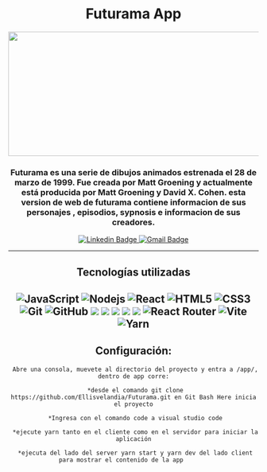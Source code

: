 <div id="header" align="center">



  <h1 align="center">Futurama App</h1>
  <img
    src="https://user-images.githubusercontent.com/100318892/214048454-5c0eb12a-5c93-4ced-bcfc-be22d673d889.png"
    width="600"
    height="250"
  />

  <h3 align="center">
    Futurama es una serie de dibujos animados estrenada el 28 de marzo de 1999. Fue creada por Matt Groening y actualmente está producida por Matt Groening y David X. Cohen. esta version de  web de futurama contiene informacion de sus personajes , episodios, sypnosis e informacion de sus creadores.
  </h3>
</div>

<div id="badges" align="center">
  <a href="https://www.linkedin.com/in/Ellisvelandia">
    <img
      src="https://img.shields.io/badge/-ellisvelandia-blue?style=flat-square&logo=Linkedin&logoColor=white&link"
      alt="Linkedin Badge"
    />
  </a>

  <a href="mailto:eyis619@gmail.com">
    <img
      src="https://img.shields.io/badge/-eyis619@gmail.com-c14438?style=flat-square&logo=Gmail&logoColor=white&link"
      alt="Gmail Badge"
    />
  </a>
  
---

## Tecnologías utilizadas 

![JavaScript](https://img.shields.io/badge/-JavaScript-black?style=flat-square&logo=javascript)
![Nodejs](https://img.shields.io/badge/-Nodejs-black?style=flat-square&logo=Node.js)
![React](https://img.shields.io/badge/-React-black?style=flat-square&logo=react)
![HTML5](https://img.shields.io/badge/-HTML5-E34F26?style=flat-square&logo=html5&logoColor=white)
![CSS3](https://img.shields.io/badge/-CSS3-1572B6?style=flat-square&logo=css3) 
![Git](https://img.shields.io/badge/-Git-black?style=flat-square&logo=git)
![GitHub](https://img.shields.io/badge/-GitHub-181717?style=flat-square&logo=github)
<img src="https://img.shields.io/badge/Vercel-000000?style=flat-square&logo=Vercel&logoColor=white"/>
<img src="https://img.shields.io/badge/Visual Studio Code-007ACC?style=flat-square&logo=Visual Studio Code&logoColor=white"/>
<img src="https://img.shields.io/badge/Tailwind CSS-06B6D4?style=flat-square&logo=Tailwind CSS&logoColor=white"/>
<img src="https://img.shields.io/badge/MongoDB-47A248?style=flat-square&logo=MongoDB&logoColor=white"/>
<img src="https://img.shields.io/badge/Express-000000?style=flat-square&logo=Express&logoColor=white"/>
![React Router](https://img.shields.io/badge/React_Router-CA4245?style=for-the-badge&logo=react-router&logoColor=white)
![Vite](https://img.shields.io/badge/vite-%23646CFF.svg?style=for-the-badge&logo=vite&logoColor=white)
![Yarn](https://img.shields.io/badge/yarn-%232C8EBB.svg?style=for-the-badge&logo=yarn&logoColor=white)
---

## Configuración:
```
 Abre una consola, muevete al directorio del proyecto y entra a /app/, dentro de app corre:
 
 *desde el comando git clone https://github.com/Ellisvelandia/Futurama.git en Git Bash Here inicia el proyecto
 
 *Ingresa con el comando code a visual studio code
 
 *ejecute yarn tanto en el cliente como en el servidor para iniciar la aplicación
 
 *ejecuta del lado del server yarn start y yarn dev del lado client para mostrar el contenido de la app       
```
